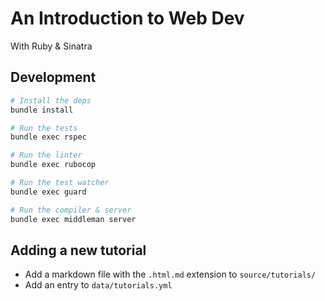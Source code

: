 An Introduction to Web Dev
==========================

With Ruby & Sinatra


## Development

```sh
# Install the deps
bundle install

# Run the tests
bundle exec rspec

# Run the linter
bundle exec rubocop

# Run the test watcher
bundle exec guard

# Run the compiler & server
bundle exec middleman server
```


## Adding a new tutorial

* Add a markdown file with the `.html.md` extension to `source/tutorials/` 
* Add an entry to `data/tutorials.yml`
